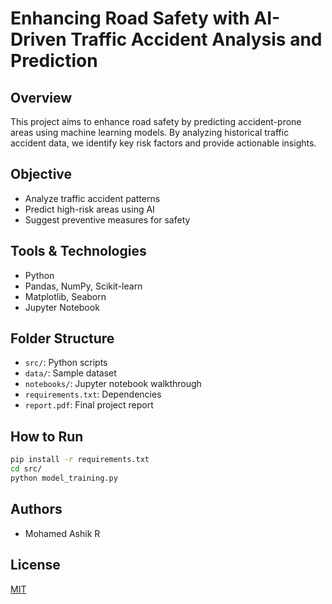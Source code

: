 # Enhancing Road Safety with AI-Driven Traffic Accident Analysis and Prediction

## Overview
This project aims to enhance road safety by predicting accident-prone areas using machine learning models. By analyzing historical traffic accident data, we identify key risk factors and provide actionable insights.

## Objective
- Analyze traffic accident patterns
- Predict high-risk areas using AI
- Suggest preventive measures for safety

## Tools & Technologies
- Python
- Pandas, NumPy, Scikit-learn
- Matplotlib, Seaborn
- Jupyter Notebook

## Folder Structure
- `src/`: Python scripts
- `data/`: Sample dataset
- `notebooks/`: Jupyter notebook walkthrough
- `requirements.txt`: Dependencies
- `report.pdf`: Final project report

## How to Run
```bash
pip install -r requirements.txt
cd src/
python model_training.py
```

## Authors
- Mohamed Ashik R

## License
[MIT](LICENSE)
